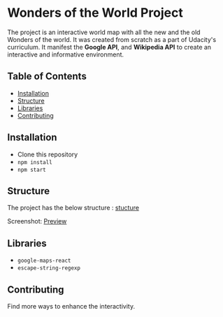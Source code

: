 # Wonders of the World Project

The project is an interactive world map with all the new and the old Wonders of the world.
It was created from scratch as a part of Udacity's curriculum. It manifest the __Google API__,
and __Wikipedia API__ to create an interactive and informative environment.

## Table of Contents

* [Installation](#installation)
* [Structure](#structure)
* [Libraries](#libraries)
* [Contributing](#contributing)

## Installation

*  Clone this repository
* `npm install`
* `npm start`

## Structure

The project has the below structure :
[stucture](https://drive.google.com/file/d/1NfGftZR9s1NuHB_AP4WTD3vQy3s7H3aq/view?usp=sharing)

Screenshot:
[Preview](https://drive.google.com/file/d/1GBO6OPivPmrPVq0MoZgqiW4klMrZ98G-/view?usp=sharing)

## Libraries

* `google-maps-react`
* `escape-string-regexp`

## Contributing

Find more ways to enhance the interactivity.
